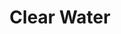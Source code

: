 ---
layout: product
title: "Clear Water"
price: "1200" 
desc: "Akrilna tekstura 250mL"
img_path: "/assets/img/A.MIG-2205.jpg"
brand: "AMMO"
available: true
special_offer: false
new: false
soon: false
cat: "080000"
subcat: "080100"
subsubcat: "080104"
sifra: "A.MIG-2205"
popular: false
---